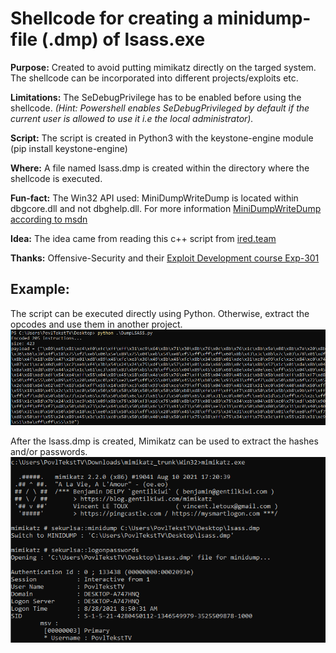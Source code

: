 # Shellcode for creating a minidump-file (.dmp) of lsass.exe

**Purpose:** Created to avoid putting mimikatz directly on the targed system. The shellcode can be incorporated into different projects/exploits etc. 

**Limitations:** The SeDebugPrivilege has to be enabled before using the shellcode. *(Hint: Powershell enables SeDebugPrivileged by default if the current user is allowed to use it i.e the local administrator).*  

**Script:** The script is created in Python3 with the keystone-engine module (pip install keystone-engine)

**Where:** A file named lsass.dmp is created within the directory where the shellcode is executed.

**Fun-fact:** The Win32 API used: MiniDumpWriteDump is located within dbgcore.dll and not dbghelp.dll. For more information [MiniDumpWriteDump according to msdn](https://docs.microsoft.com/en-us/windows/win32/api/minidumpapiset/nf-minidumpapiset-minidumpwritedump)

**Idea:** The idea came from reading this c++ script from [ired.team](https://www.ired.team/offensive-security/credential-access-and-credential-dumping/dumping-lsass-passwords-without-mimikatz-minidumpwritedump-av-signature-bypass) 

**Thanks:** Offensive-Security and their [Exploit Development course Exp-301](https://www.offensive-security.com/exp301-osed/)

## Example:
The script can be executed directly using Python. Otherwise, extract the opcodes and use them in another project. 
![Dumping lsass.exe](/img/First.PNG "Example")

After the lsass.dmp is created, Mimikatz can be used to extract the hashes and/or passwords.
![Extracting using mimikatz](/img/Second.PNG "Example")
